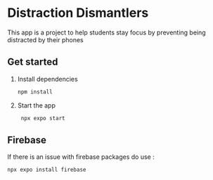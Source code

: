# Distraction Dismantlers

This app is a project to help students stay focus by preventing being distracted by their phones

## Get started

1. Install dependencies

   ```bash
   npm install
   ```

2. Start the app

   ```bash
    npx expo start
   ```

## Firebase

If there is an issue with firebase packages do use :

```bash
npx expo install firebase
```